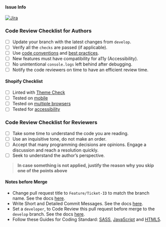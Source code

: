 #### Issue Info

[![Jira](https://img.shields.io/badge/Jira-0052CC?style=for-the-badge&logo=Jira&logoColor=white)](https://minnek.atlassian.net/browse/{JIRA-ID})

### Code Review Checklist for Authors

- [ ] Update your branch with the latest changes from `develop`.
- [ ] Verify all the `checks` are passed (if applicable).
- [ ] Use [code conventions](https://en.wikipedia.org/wiki/Coding_conventions) and [best practices](https://en.wikipedia.org/wiki/Best_practice).
- [ ] New features must have compatibility for a11y (Accessibility).
- [ ] No unintentional `console.logs` left behind after debugging.
- [ ] Notify the code reviewers on time to have an efficient review time.

#### Shopify Checklist

- [ ] Linted with [Theme Check](https://github.com/Shopify/theme-check)
- [ ] Tested on [mobile](https://shopify.dev/themes/store/requirements#mobile-browser-requirements)
- [ ] Tested on [multiple browsers](https://shopify.dev/themes/store/requirements#desktop-browser-requirements)
- [ ] Tested for [accessibility](https://shopify.dev/themes/best-practices/accessibility)

### Code Review Checklist for Reviewers

- [ ] Take some time to understand the code you are reading.
- [ ] Use an inquisitive tone, do not make an order.
- [ ] Accept that many programming decisions are opinions. Engage a discussion and reach a resolution quickly.
- [ ] Seek to understand the author’s perspective.

>**In case something is not applied, justify the reason why you skip one of the points above**

#### Notes before Merge

- Change pull request title to `Feature/Ticket-ID` to match the branch name. See the docs [here](https://github.com/Minnek-Digital-Studio/minnek-developer-handbook/blob/master/development/git-version-control.md#pull-request).
- Write Short and Detailed Commit Messages. See the docs [here](https://github.com/Minnek-Digital-Studio/minnek-developer-handbook/blob/master/development/git-version-control.md#writing-commits).
- Set a `developer`, to Code Review this pull request before merge to the `develop` branch. See the docs [here](https://github.com/Minnek-Digital-Studio/minnek-developer-handbook/blob/master/development/code-review.md).
- Follow these Guides for Coding Standard: [SASS](https://github.com/bigcommerce/sass-style-guide), [JavaScript](https://developer.mozilla.org/en-US/docs/MDN/Guidelines/Code_guidelines/JavaScript) and [HTML5](https://developer.mozilla.org/en-US/docs/MDN/Guidelines/Code_guidelines/HTML#class_and_id_names).

